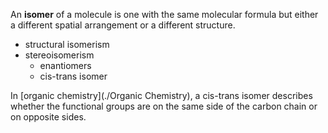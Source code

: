 An **isomer** of a molecule is one with the same molecular formula but either a different spatial arrangement or a different structure.

- structural isomerism
- stereoisomerism
  - enantiomers
  - cis-trans isomer

In [organic chemistry](./Organic Chemistry), a cis-trans isomer describes whether the functional groups are on the same side of the carbon chain or on opposite sides.
